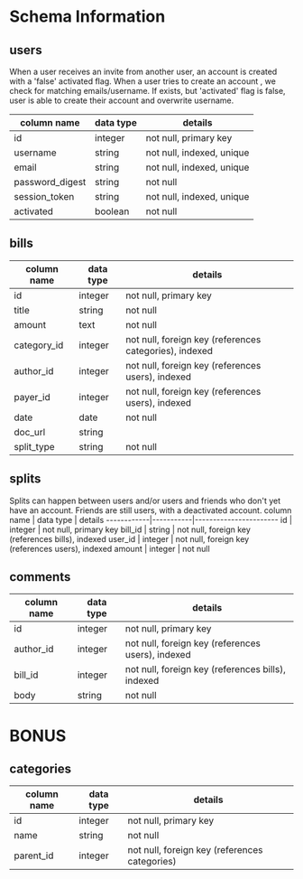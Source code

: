 # Schema Information

## users
When a user receives an invite from another user, an account is created with a 'false' activated flag. When a user tries to create an account , we check for matching emails/username. If exists, but 'activated' flag is false, user is able to create their account and overwrite username.

column name     | data type | details
----------------|-----------|-----------------------
id              | integer   | not null, primary key
username        | string    | not null, indexed, unique
email           | string    | not null, indexed, unique
password_digest | string    | not null
session_token   | string    | not null, indexed, unique
activated       | boolean   | not null

## bills
column name | data type | details
------------|-----------|-----------------------
id          | integer   | not null, primary key
title       | string    | not null
amount      | text      | not null
category_id | integer   | not null, foreign key (references categories), indexed
author_id   | integer   | not null, foreign key (references users), indexed
payer_id    | integer   | not null, foreign key (references users), indexed
date        | date      | not null
doc_url     | string    |
split_type  | string    | not null

## splits
Splits can happen between users and/or users and friends who don't yet have an account. Friends are still users, with a deactivated account.
column name | data type | details
------------|-----------|-----------------------
id          | integer   | not null, primary key
bill_id     | string    | not null, foreign key (references bills), indexed
user_id     | integer   | not null, foreign key (references users), indexed
amount      | integer   | not null

## comments
column name | data type | details
------------|-----------|-----------------------
id          | integer   | not null, primary key
author_id   | integer   | not null, foreign key (references users), indexed
bill_id     | integer   | not null, foreign key (references bills), indexed
body        | string    | not null


# BONUS

## categories
column name | data type | details
------------|-----------|-----------------------
id          | integer   | not null, primary key
name        | string    | not null
parent_id   | integer   | not null, foreign key (references categories)
